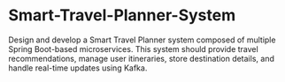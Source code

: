# Smart-Travel-Planner-System
Design and develop a Smart Travel Planner system composed of multiple Spring Boot-based microservices. This system should provide travel recommendations, manage user itineraries, store destination details, and handle real-time updates using Kafka. 
